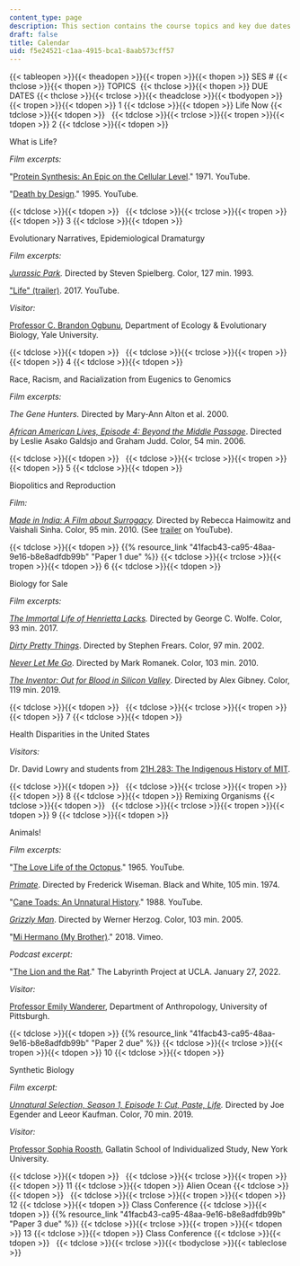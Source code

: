 ```yaml
---
content_type: page
description: This section contains the course topics and key due dates.
draft: false
title: Calendar
uid: f5e24521-c1aa-4915-bca1-8aab573cff57
---
```

{{< tableopen >}}{{< theadopen >}}{{< tropen >}}{{< thopen >}}
SES #
{{< thclose >}}{{< thopen >}}
TOPICS 
{{< thclose >}}{{< thopen >}}
DUE DATES
{{< thclose >}}{{< trclose >}}{{< theadclose >}}{{< tbodyopen >}}{{< tropen >}}{{< tdopen >}}
1
{{< tdclose >}}{{< tdopen >}}
Life Now
{{< tdclose >}}{{< tdopen >}}
 
{{< tdclose >}}{{< trclose >}}{{< tropen >}}{{< tdopen >}}
2
{{< tdclose >}}{{< tdopen >}}

What is Life?

*Film excerpts:*

"[Protein Synthesis: An Epic on the Cellular Level](https://www.youtube.com/watch?v=u9dhO0iCLww)." 1971. YouTube.

"[Death by Design](https://www.youtube.com/watch?v=4NytzTLnyKM)." 1995. YouTube.

{{< tdclose >}}{{< tdopen >}}
 
{{< tdclose >}}{{< trclose >}}{{< tropen >}}{{< tdopen >}}
3
{{< tdclose >}}{{< tdopen >}}

Evolutionary Narratives, Epidemiological Dramaturgy

*Film excerpts:*

[*Jurassic Park*](https://www.imdb.com/title/tt0107290/?ref_=fn_al_tt_0)*.* Directed by Steven Spielberg. Color, 127 min. 1993.

["Life" (trailer)](https://www.youtube.com/watch?v=LeLsJfGmY_Y). 2017. YouTube.

*Visitor:*

[Professor C. Brandon Ogbunu](https://fas.yale.edu/book/new-ladder-faculty-2020-2021/c-brandon-ogbunu), Department of Ecology & Evolutionary Biology, Yale University.

{{< tdclose >}}{{< tdopen >}}
 
{{< tdclose >}}{{< trclose >}}{{< tropen >}}{{< tdopen >}}
4
{{< tdclose >}}{{< tdopen >}}

Race, Racism, and Racialization from Eugenics to Genomics

*Film excerpts:*

*The Gene Hunters.* Directed by Mary-Ann Alton et al. 2000.

[*African American Lives, Episode 4: Beyond the Middle Passage*](https://www.imdb.com/title/tt1075422/?ref_=ttep_ep4). Directed by Leslie Asako Galdsjo and Graham Judd. Color, 54 min. 2006.

{{< tdclose >}}{{< tdopen >}}
 
{{< tdclose >}}{{< trclose >}}{{< tropen >}}{{< tdopen >}}
5
{{< tdclose >}}{{< tdopen >}}

Biopolitics and Reproduction

*Film:*

[*Made in India: A Film about Surrogacy*](https://www.imdb.com/title/tt1505349/?ref_=nv_sr_srsg_2)*.* Directed by Rebecca Haimowitz and Vaishali Sinha. Color, 95 min. 2010. (See [trailer](https://www.youtube.com/watch?v=-uqBP17ZERQ) on YouTube).

{{< tdclose >}}{{< tdopen >}}
{{% resource_link "41facb43-ca95-48aa-9e16-b8e8adfdb99b" "Paper 1 due" %}}
{{< tdclose >}}{{< trclose >}}{{< tropen >}}{{< tdopen >}}
6
{{< tdclose >}}{{< tdopen >}}

Biology for Sale

*Film excerpts:*

[*The Immortal Life of Henrietta Lacks*](https://www.imdb.com/title/tt5686132/)*.* Directed by George C. Wolfe. Color, 93 min. 2017.

[*Dirty Pretty Things*](https://www.imdb.com/title/tt0301199/?ref_=nv_sr_srsg_0). Directed by Stephen Frears. Color, 97 min. 2002.

[*Never Let Me Go*](https://www.imdb.com/title/tt1334260/?ref_=nv_sr_srsg_0). Directed by Mark Romanek. Color, 103 min. 2010.

[*The Inventor: Out for Blood in Silicon Valley*](https://www.imdb.com/title/tt8488126/?ref_=fn_al_tt_0). Directed by Alex Gibney. Color, 119 min. 2019.

{{< tdclose >}}{{< tdopen >}}
 
{{< tdclose >}}{{< trclose >}}{{< tropen >}}{{< tdopen >}}
7
{{< tdclose >}}{{< tdopen >}}

Health Disparities in the United States

*Visitors:*

Dr. David Lowry and students from [21H.283: The Indigenous History of MIT](https://history.mit.edu/subjects/the-indigenous-history-of-mit/).

{{< tdclose >}}{{< tdopen >}}
 
{{< tdclose >}}{{< trclose >}}{{< tropen >}}{{< tdopen >}}
8
{{< tdclose >}}{{< tdopen >}}
Remixing Organisms
{{< tdclose >}}{{< tdopen >}}
 
{{< tdclose >}}{{< trclose >}}{{< tropen >}}{{< tdopen >}}
9
{{< tdclose >}}{{< tdopen >}}

Animals!

*Film excerpts:*

"[The Love Life of the Octopus](https://www.youtube.com/watch?v=Puwf5sjQ8Jg)." 1965. YouTube.

[*Primate*](https://www.imdb.com/title/tt0072032/?ref_=fn_al_tt_3). Directed by Frederick Wiseman. Black and White, 105 min. 1974.

"[Cane Toads: An Unnatural History](https://www.youtube.com/watch?v=6SBLf1tsoaw)." 1988. YouTube.

[*Grizzly Man*](https://www.imdb.com/title/tt0427312/?ref_=fn_al_tt_0). Directed by Werner Herzog. Color, 103 min. 2005.

"[Mi Hermano (My Brother)](https://vimeo.com/231316491)." 2018. Vimeo.

*Podcast excerpt:*

"[The Lion and the Rat](https://podcast.labyrinth.garden/1919755/9961975-the-lion-and-the-rat)." The Labyrinth Project at UCLA. January 27, 2022.

*Visitor:*

[Professor Emily Wanderer](http://www.anthropology.pitt.edu/people/emily-wanderer), Department of Anthropology, University of Pittsburgh.

{{< tdclose >}}{{< tdopen >}}
{{% resource_link "41facb43-ca95-48aa-9e16-b8e8adfdb99b" "Paper 2 due" %}}
{{< tdclose >}}{{< trclose >}}{{< tropen >}}{{< tdopen >}}
10
{{< tdclose >}}{{< tdopen >}}

Synthetic Biology

*Film excerpt:*

[*Unnatural Selection, Season 1, Episode 1: Cut, Paste, Life*](https://www.imdb.com/title/tt11072598/?ref_=tt_eps_top)*.* Directed by Joe Egender and Leeor Kaufman. Color, 70 min. 2019.

*Visitor:*

[Professor Sophia Roosth](https://gallatin.nyu.edu/people/faculty/shr7208.html), Gallatin School of Individualized Study, New York University.

{{< tdclose >}}{{< tdopen >}}
 
{{< tdclose >}}{{< trclose >}}{{< tropen >}}{{< tdopen >}}
11
{{< tdclose >}}{{< tdopen >}}
Alien Ocean
{{< tdclose >}}{{< tdopen >}}
 
{{< tdclose >}}{{< trclose >}}{{< tropen >}}{{< tdopen >}}
12
{{< tdclose >}}{{< tdopen >}}
Class Conference
{{< tdclose >}}{{< tdopen >}}
{{% resource_link "41facb43-ca95-48aa-9e16-b8e8adfdb99b" "Paper 3 due" %}}
{{< tdclose >}}{{< trclose >}}{{< tropen >}}{{< tdopen >}}
13
{{< tdclose >}}{{< tdopen >}}
Class Conference
{{< tdclose >}}{{< tdopen >}}
 
{{< tdclose >}}{{< trclose >}}{{< tbodyclose >}}{{< tableclose >}}